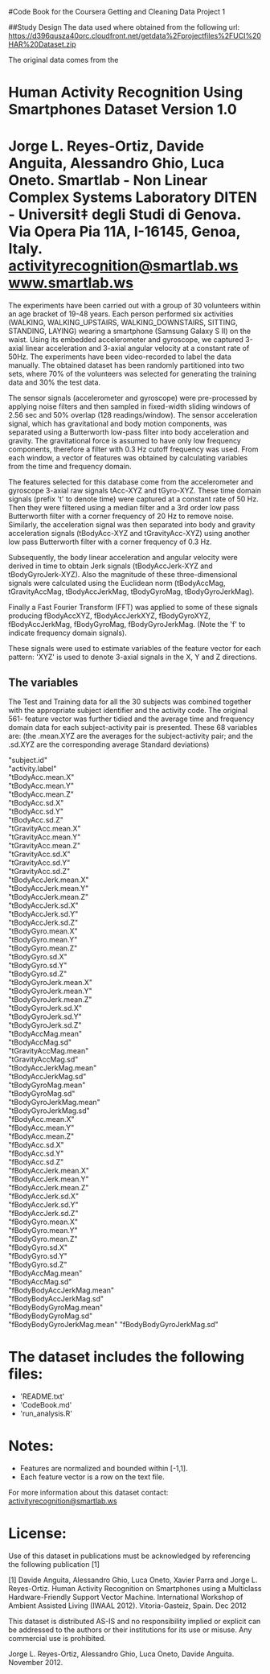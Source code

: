 #Code Book for the Coursera Getting and Cleaning Data Project 1

##Study Design
The data used where obtained from the following url:
https://d396qusza40orc.cloudfront.net/getdata%2Fprojectfiles%2FUCI%20HAR%20Dataset.zip

The original data comes from the

Human Activity Recognition Using Smartphones Dataset
Version 1.0
==================================================================
Jorge L. Reyes-Ortiz, Davide Anguita, Alessandro Ghio, Luca Oneto.
Smartlab - Non Linear Complex Systems Laboratory
DITEN - Universit‡ degli Studi di Genova.
Via Opera Pia 11A, I-16145, Genoa, Italy.
activityrecognition@smartlab.ws
www.smartlab.ws
==================================================================

The experiments have been carried out with a group of 30 volunteers within an age bracket of 19-48 years. Each person performed six activities (WALKING, WALKING_UPSTAIRS, WALKING_DOWNSTAIRS, SITTING, STANDING, LAYING) wearing a smartphone (Samsung Galaxy S II) on the waist. Using its embedded accelerometer and gyroscope, we captured 3-axial linear acceleration and 3-axial angular velocity at a constant rate of 50Hz. The experiments have been video-recorded to label the data manually. The obtained dataset has been randomly partitioned into two sets, where 70% of the volunteers was selected for generating the training data and 30% the test data. 

The sensor signals (accelerometer and gyroscope) were pre-processed by applying noise filters and then sampled in fixed-width sliding windows of 2.56 sec and 50% overlap (128 readings/window). The sensor acceleration signal, which has gravitational and body motion components, was separated using a Butterworth low-pass filter into body acceleration and gravity. The gravitational force is assumed to have only low frequency components, therefore a filter with 0.3 Hz cutoff frequency was used. From each window, a vector of features was obtained by calculating variables from the time and frequency domain. 

The features selected for this database come from the accelerometer and gyroscope 3-axial raw signals tAcc-XYZ and tGyro-XYZ. These time domain signals (prefix 't' to denote time) were captured at a constant rate of 50 Hz. Then they were filtered using a median filter and a 3rd order low pass Butterworth filter with a corner frequency of 20 Hz to remove noise. Similarly, the acceleration signal was then separated into body and gravity acceleration signals (tBodyAcc-XYZ and tGravityAcc-XYZ) using another low pass Butterworth filter with a corner frequency of 0.3 Hz. 

Subsequently, the body linear acceleration and angular velocity were derived in time to obtain Jerk signals (tBodyAccJerk-XYZ and tBodyGyroJerk-XYZ). Also the magnitude of these three-dimensional signals were calculated using the Euclidean norm (tBodyAccMag, tGravityAccMag, tBodyAccJerkMag, tBodyGyroMag, tBodyGyroJerkMag). 

Finally a Fast Fourier Transform (FFT) was applied to some of these signals producing fBodyAccXYZ, fBodyAccJerkXYZ, fBodyGyroXYZ, fBodyAccJerkMag, fBodyGyroMag, fBodyGyroJerkMag. (Note the 'f' to indicate frequency domain signals). 

These signals were used to estimate variables of the feature vector for each pattern:  'XYZ' is used to denote 3-axial signals in the X, Y and Z directions.




## The variables

The Test and Training data for all the 30 subjects was combined together with the appropriate subject identifier and the activity code. The original 561- feature vector was further tidied and the average time and frequency domain data for each subject-activity pair is presented. These 68 variables are: (the .mean.XYZ are the averages for the subject-activity pair; and the .sd.XYZ are the corresponding average Standard deviations)


"subject.id"                
"activity.label"           
"tBodyAcc.mean.X"           
"tBodyAcc.mean.Y"          
"tBodyAcc.mean.Z"           
"tBodyAcc.sd.X"            
"tBodyAcc.sd.Y"             
"tBodyAcc.sd.Z"            
"tGravityAcc.mean.X"        
"tGravityAcc.mean.Y"       
"tGravityAcc.mean.Z"        
"tGravityAcc.sd.X"         
"tGravityAcc.sd.Y"          
"tGravityAcc.sd.Z"      		   
"tBodyAccJerk.mean.X"       
"tBodyAccJerk.mean.Y"      
"tBodyAccJerk.mean.Z"       
"tBodyAccJerk.sd.X"        
"tBodyAccJerk.sd.Y"         
"tBodyAccJerk.sd.Z"        
"tBodyGyro.mean.X"          
"tBodyGyro.mean.Y"         
"tBodyGyro.mean.Z"          
"tBodyGyro.sd.X"           
"tBodyGyro.sd.Y"            
"tBodyGyro.sd.Z"          
"tBodyGyroJerk.mean.X"      
"tBodyGyroJerk.mean.Y"     
"tBodyGyroJerk.mean.Z"      
"tBodyGyroJerk.sd.X"       
"tBodyGyroJerk.sd.Y"        
"tBodyGyroJerk.sd.Z"       
"tBodyAccMag.mean"          
"tBodyAccMag.sd"           
"tGravityAccMag.mean"       
"tGravityAccMag.sd"        
"tBodyAccJerkMag.mean"      
"tBodyAccJerkMag.sd"       
"tBodyGyroMag.mean"         
"tBodyGyroMag.sd"          
"tBodyGyroJerkMag.mean"     
"tBodyGyroJerkMag.sd"      
"fBodyAcc.mean.X"           
"fBodyAcc.mean.Y"          
"fBodyAcc.mean.Z"           
"fBodyAcc.sd.X"            
"fBodyAcc.sd.Y"             
"fBodyAcc.sd.Z"            
"fBodyAccJerk.mean.X"       
"fBodyAccJerk.mean.Y"      
"fBodyAccJerk.mean.Z"       
"fBodyAccJerk.sd.X"        
"fBodyAccJerk.sd.Y"         
"fBodyAccJerk.sd.Z"        
"fBodyGyro.mean.X"          
"fBodyGyro.mean.Y"         
"fBodyGyro.mean.Z"          
"fBodyGyro.sd.X"           
"fBodyGyro.sd.Y"            
"fBodyGyro.sd.Z"           
"fBodyAccMag.mean"          
"fBodyAccMag.sd"           
"fBodyBodyAccJerkMag.mean"  
"fBodyBodyAccJerkMag.sd"   
"fBodyBodyGyroMag.mean"     
"fBodyBodyGyroMag.sd"      
"fBodyBodyGyroJerkMag.mean" 
"fBodyBodyGyroJerkMag.sd" 


The dataset includes the following files:
=========================================

- 'README.txt'
- 'CodeBook.md'
- 'run_analysis.R'

Notes: 
======
- Features are normalized and bounded within [-1,1].
- Each feature vector is a row on the text file.

For more information about this dataset contact: activityrecognition@smartlab.ws

License:
========
Use of this dataset in publications must be acknowledged by referencing the following publication [1] 

[1] Davide Anguita, Alessandro Ghio, Luca Oneto, Xavier Parra and Jorge L. Reyes-Ortiz. Human Activity Recognition on Smartphones using a Multiclass Hardware-Friendly Support Vector Machine. International Workshop of Ambient Assisted Living (IWAAL 2012). Vitoria-Gasteiz, Spain. Dec 2012

This dataset is distributed AS-IS and no responsibility implied or explicit can be addressed to the authors or their institutions for its use or misuse. Any commercial use is prohibited.

Jorge L. Reyes-Ortiz, Alessandro Ghio, Luca Oneto, Davide Anguita. November 2012.
